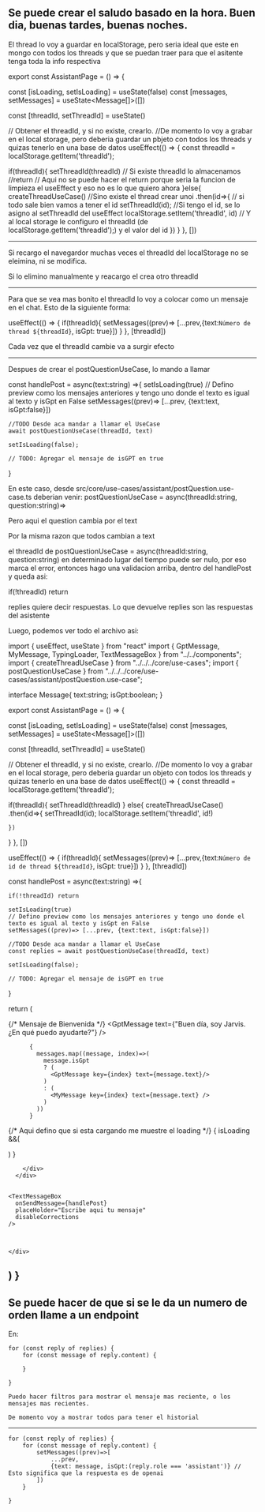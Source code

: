 Se puede crear el saludo basado en la hora. Buen dia, buenas tardes, buenas noches.
--------------------------------------------------------------------------------------------------------------------------------
El thread lo voy a guardar en localStorage, pero seria ideal que este en mongo con todos los threads y que se puedan traer para que el asitente tenga toda la info respectiva

export const AssistantPage = () => {

  const [isLoading, setIsLoading] = useState(false)
  const [messages, setMessages] = useState<Message[]>([])

  const [threadId, setThreadId] = useState<string>()

  // Obtener el threadId, y si no existe, crearlo.
//De momento lo voy a grabar en el local storage, pero deberia guardar un pbjeto con todos los threads y quizas tenerlo en una base de datos
useEffect(() => {
    const threadId = localStorage.getItem('threadId');

  if(threadId){
    setThreadId(threadId) // Si existe threadId lo almacenamos
    //return // Aqui no se puede hacer el return porque seria la funcion de limpieza el useEffect y eso no es lo que quiero ahora
  }else{
    createThreadUseCase() //Sino existe el thread crear unoi
    .then(id=>{ // si todo sale bien vamos a tener el id
      setThreadId(id); //Si tengo el id, se lo asigno al setThreadId del useEffect
      localStorage.setItem('threadId', id) // Y al local storage le configuro el threadId (de localStorage.getItem('threadId');) y el valor del id
    })
  }
}, [])

--------------------------------------------------------------------------------------------------------------------------------

Si recargo el navegardor muchas veces el threadId del localStorage no se eleimina, ni se modifica.

Si lo elimino manualmente y reacargo el crea otro threadId

--------------------------------------------------------------------------------------------------------------------------------
Para que se vea mas bonito el threadId lo voy a colocar como un mensaje en el chat. Esto de la siguiente forma:

useEffect(() => {
  if(threadId){
    setMessages((prev)=> [...prev,{text:`Número de thread ${threadId}`, isGpt: true}])
  }
}, [threadId])

Cada vez que el threadId cambie va a surgir efecto


----------------------------------------------------------------------------------------------------------------------------------------------------------------

Despues de crear el postQuestionUseCase, lo mando a llamar

  const handlePost = async(text:string) =>{
    setIsLoading(true)
    // Defino preview como los mensajes anteriores y tengo uno donde el texto es igual al texto y isGpt en False
    setMessages((prev)=> [...prev, {text:text, isGpt:false}])

    //TODO Desde aca mandar a llamar el UseCase
    await postQuestionUseCase(threadId, text)

    setIsLoading(false);

    // TODO: Agregar el mensaje de isGPT en true

  }

En este caso, desde src/core/use-cases/assistant/postQuestion.use-case.ts deberian venir: postQuestionUseCase = async(threadId:string, question:string)=>

Pero aqui el question cambia por el text

Por la misma razon que todos cambian a text

el threadId de postQuestionUseCase = async(threadId:string, question:string) en determinado lugar del tiempo puede ser nulo, por eso marca el error, entonces hago una validacion arriba, dentro del handlePost y queda asi:

if(!threadId) return


replies quiere decir respuestas. Lo que devuelve replies son las respuestas del asistente


Luego, podemos ver todo el archivo asi:


import { useEffect, useState } from "react"
import { GptMessage, MyMessage, TypingLoader, TextMessageBox } from "../../components";
import { createThreadUseCase } from "../../../core/use-cases";
import { postQuestionUseCase } from "../../../core/use-cases/assistant/postQuestion.use-case";



interface Message{
  text:string;
  isGpt:boolean;
}


export const AssistantPage = () => {

  const [isLoading, setIsLoading] = useState(false)
  const [messages, setMessages] = useState<Message[]>([])

  const [threadId, setThreadId] = useState<string>()

  // Obtener el threadId, y si no existe, crearlo.
//De momento lo voy a grabar en el local storage, pero deberia guardar un objeto con todos los threads y quizas tenerlo en una base de datos
useEffect(() => {
  const threadId = localStorage.getItem('threadId');

  if(threadId){
    setThreadId(threadId)
  } else{
    createThreadUseCase()
    .then(id=>{
      setThreadId(id);
      localStorage.setItem('threadId', id!)

    })
  }
}, [])

useEffect(() => {
  if(threadId){
    setMessages((prev)=> [...prev,{text:`Número de id de thread ${threadId}`, isGpt: true}])
  }
}, [threadId])




  const handlePost = async(text:string) =>{

    if(!threadId) return

    setIsLoading(true)
    // Defino preview como los mensajes anteriores y tengo uno donde el texto es igual al texto y isGpt en False
    setMessages((prev)=> [...prev, {text:text, isGpt:false}])

    //TODO Desde aca mandar a llamar el UseCase
    const replies = await postQuestionUseCase(threadId, text)

    setIsLoading(false);

    // TODO: Agregar el mensaje de isGPT en true

  }


  return (
    <div className="chat-container">
      <div className="chat-messages">
        <div className="grid grid-cols-12 gap-y-2">
          {/* Mensaje de Bienvenida */}
          <GptMessage text={"Buen día, soy Jarvis. ¿En qué puedo ayudarte?"} />

          {
            messages.map((message, index)=>(
              message.isGpt
              ? (
                <GptMessage key={index} text={message.text}/>
              )
              : (
                <MyMessage key={index} text={message.text} />
              )
            ))
          }

{/* Aqui defino que si esta cargando me muestre el loading */}
          {
            isLoading &&(
              <div className="col-start-1 col-end-12 fade-in">
                <TypingLoader />
              </div>
            )
          }

           


        </div>
      </div>


    <TextMessageBox
      onSendMessage={handlePost}
      placeHolder="Escribe aqui tu mensaje"
      disableCorrections
    />



    </div>
  )
}
--------------------------------------------------------------------------------------------------------------------------------
Se puede hacer de que si se le da un numero de orden llame a un endpoint
--------------------------------------------------------------------------------------------------------------------------------
En:

    for (const reply of replies) {
        for (const message of reply.content) {
            
        }
      
    }

    Puedo hacer filtros para mostrar el mensaje mas reciente, o los mensajes mas recientes.

    De momento voy a mostrar todos para tener el historial
--------------------------------------------------------------------------------------------------------------------------------
    for (const reply of replies) {
        for (const message of reply.content) {
            setMessages((prev)=>[
                ...prev,
                {text: message, isGpt:(reply.role === 'assistant')} // Esto significa que la respuesta es de openai
            ])
        }
      
    }